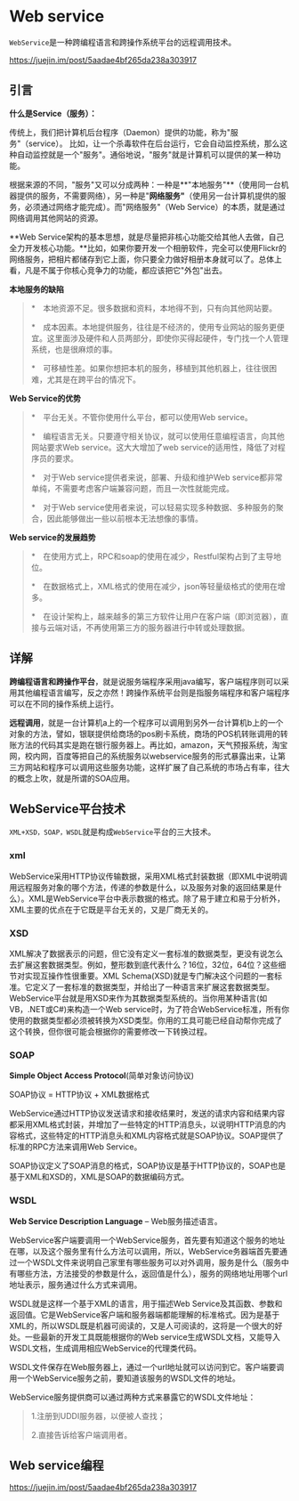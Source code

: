 # Web service

`WebService`是一种跨编程语言和跨操作系统平台的远程调用技术。



https://juejin.im/post/5aadae4bf265da238a303917



## 引言



**什么是Service（服务）：**

传统上，我们把计算机后台程序（Daemon）提供的功能，称为"服务"（service）。	比如，让一个杀毒软件在后台运行，它会自动监控系统，那么这种自动监控就是一个"服务"。通俗地说，"服务"就是计算机可以提供的某一种功能。

根据来源的不同，"服务"又可以分成两种：一种是**"本地服务"**（使用同一台机器提供的服务，不需要网络），另一种是"**网络服务"**（使用另一台计算机提供的服务，必须通过网络才能完成）。而"网络服务"（Web Service）的本质，就是通过网络调用其他网站的资源。



**Web Service架构的基本思想，就是尽量把非核心功能交给其他人去做，自己全力开发核心功能。**比如，如果你要开发一个相册软件，完全可以使用Flickr的网络服务，把相片都储存到它上面，你只要全力做好相册本身就可以了。总体上看，凡是不属于你核心竞争力的功能，都应该把它"外包"出去。



**本地服务的缺陷**

> *　本地资源不足。很多数据和资料，本地得不到，只有向其他网站要。
>
> *　成本因素。本地提供服务，往往是不经济的，使用专业网站的服务更便宜。这里面涉及硬件和人员两部分，即使你买得起硬件，专门找一个人管理系统，也是很麻烦的事。
>
> *　可移植性差。如果你想把本机的服务，移植到其他机器上，往往很困难，尤其是在跨平台的情况下。



**Web Service的优势**

> *　平台无关。不管你使用什么平台，都可以使用Web service。
>
> *　编程语言无关。只要遵守相关协议，就可以使用任意编程语言，向其他网站要求Web service。这大大增加了web service的适用性，降低了对程序员的要求。
>
> *　对于Web service提供者来说，部署、升级和维护Web service都非常单纯，不需要考虑客户端兼容问题，而且一次性就能完成。
>
> *　对于Web service使用者来说，可以轻易实现多种数据、多种服务的聚合，因此能够做出一些以前根本无法想像的事情。



**Web service的发展趋势**

> *　在使用方式上，RPC和soap的使用在减少，Restful架构占到了主导地位。
>
> *　在数据格式上，XML格式的使用在减少，json等轻量级格式的使用在增多。
>
> *　在设计架构上，越来越多的第三方软件让用户在客户端（即浏览器），直接与云端对话，不再使用第三方的服务器进行中转或处理数据。



## 详解

**跨编程语言和跨操作平台**，就是说服务端程序采用java编写，客户端程序则可以采用其他编程语言编写，反之亦然！跨操作系统平台则是指服务端程序和客户端程序可以在不同的操作系统上运行。

**远程调用**，就是一台计算机a上的一个程序可以调用到另外一台计算机b上的一个对象的方法，譬如，银联提供给商场的pos刷卡系统，商场的POS机转账调用的转账方法的代码其实是跑在银行服务器上。再比如，amazon，天气预报系统，淘宝网，校内网，百度等把自己的系统服务以webservice服务的形式暴露出来，让第三方网站和程序可以调用这些服务功能，这样扩展了自己系统的市场占有率，往大的概念上吹，就是所谓的SOA应用。



## WebService平台技术

`XML+XSD，SOAP，WSDL`就是构成`WebService`平台的三大技术。



### xml

WebService采用HTTP协议传输数据，采用XML格式封装数据（即XML中说明调用远程服务对象的哪个方法，传递的参数是什么，以及服务对象的返回结果是什么）。XML是WebService平台中表示数据的格式。除了易于建立和易于分析外，XML主要的优点在于它既是平台无关的，又是厂商无关的。



### XSD

XML解决了数据表示的问题，但它没有定义一套标准的数据类型，更没有说怎么去扩展这套数据类型。例如，整形数到底代表什么？16位，32位，64位？这些细节对实现互操作性很重要。XML Schema(XSD)就是专门解决这个问题的一套标准。它定义了一套标准的数据类型，并给出了一种语言来扩展这套数据类型。WebService平台就是用XSD来作为其数据类型系统的。当你用某种语言(如VB，.NET或C#)来构造一个Web service时，为了符合WebService标准，所有你使用的数据类型都必须被转换为XSD类型。你用的工具可能已经自动帮你完成了这个转换，但你很可能会根据你的需要修改一下转换过程。



### SOAP

**Simple Object Access Protocol**(简单对象访问协议)

SOAP协议 = HTTP协议 + XML数据格式

WebService通过HTTP协议发送请求和接收结果时，发送的请求内容和结果内容都采用XML格式封装，并增加了一些特定的HTTP消息头，以说明HTTP消息的内容格式，这些特定的HTTP消息头和XML内容格式就是SOAP协议。SOAP提供了标准的RPC方法来调用Web Service。

SOAP协议定义了SOAP消息的格式，SOAP协议是基于HTTP协议的，SOAP也是基于XML和XSD的，XML是SOAP的数据编码方式。



### WSDL

**Web Service Description Language** – Web服务描述语言。

WebService客户端要调用一个WebService服务，首先要有知道这个服务的地址在哪，以及这个服务里有什么方法可以调用，所以，WebService务器端首先要通过一个WSDL文件来说明自己家里有哪些服务可以对外调用，服务是什么（服务中有哪些方法，方法接受的参数是什么，返回值是什么），服务的网络地址用哪个url地址表示，服务通过什么方式来调用。

WSDL就是这样一个基于XML的语言，用于描述Web Service及其函数、参数和返回值。它是WebService客户端和服务器端都能理解的标准格式。因为是基于XML的，所以WSDL既是机器可阅读的，又是人可阅读的，这将是一个很大的好处。一些最新的开发工具既能根据你的Web service生成WSDL文档，又能导入WSDL文档，生成调用相应WebService的代理类代码。

WSDL文件保存在Web服务器上，通过一个url地址就可以访问到它。客户端要调用一个WebService服务之前，要知道该服务的WSDL文件的地址。



WebService服务提供商可以通过两种方式来暴露它的WSDL文件地址：

> 1.注册到UDDI服务器，以便被人查找；
>
> 2.直接告诉给客户端调用者。



## Web service编程

https://juejin.im/post/5aadae4bf265da238a303917